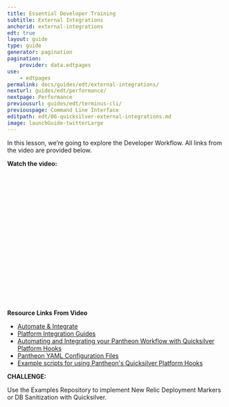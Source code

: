 ```yaml
---
title: Essential Developer Training
subtitle: External Integrations
anchorid: external-integrations
edt: true
layout: guide
type: guide
generator: pagination
pagination:
    provider: data.edtpages
use:
    - edtpages
permalink: docs/guides/edt/external-integrations/
nexturl: guides/edt/performance/
nextpage: Performance
previousurl: guides/edt/terminus-cli/
previouspage: Command Line Interface
editpath: edt/06-quicksilver-external-integrations.md
image: launchGuide-twitterLarge
---
```


In this lesson, we’re going to explore the Developer Workflow.
All links from the video are provided below.

**Watch the video:**

<script src="https://fast.wistia.com/embed/medias/pbtlpa5lut.jsonp" async></script><script src="https://fast.wistia.com/assets/external/E-v1.js" async></script><div class="wistia_responsive_padding" style="padding:56.25% 0 0 0;position:relative;"><div class="wistia_responsive_wrapper" style="height:100%;left:0;position:absolute;top:0;width:100%;"><div class="wistia_embed wistia_async_pbtlpa5lut videoFoam=true" style="height:100%;position:relative;width:100%"><div class="wistia_swatch" style="height:100%;left:0;opacity:0;overflow:hidden;position:absolute;top:0;transition:opacity 200ms;width:100%;"><img src="https://fast.wistia.com/embed/medias/pbtlpa5lut/swatch" style="filter:blur(5px);height:100%;object-fit:contain;width:100%;" alt="preview of video with a play button" onload="this.parentNode.style.opacity=1;" /></div></div></div></div>

<br>

**Resource Links From Video**

 - [Automate & Integrate](/docs/automate/)
 - [Platform Integration Guides](/docs/guides/)
 - [Automating and Integrating your Pantheon Workflow with Quicksilver Platform Hooks](/docs/quicksilver/)
 - [Pantheon YAML Configuration Files](/docs/pantheon-yml/)
 - [Example scripts for using Pantheon's Quicksilver Platform Hooks](https://github.com/pantheon-systems/quicksilver-examples/)

**CHALLENGE:**

Use the Examples Repository to implement New Relic Deployment Markers or DB Sanitization with Quicksilver.

